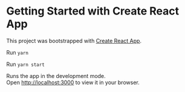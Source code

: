 # Getting Started with Create React App

This project was bootstrapped with [Create React App](https://github.com/facebook/create-react-app).

Run
`yarn`

Run
`yarn start`

Runs the app in the development mode.\
Open [http://localhost:3000](http://localhost:3000) to view it in your browser.
